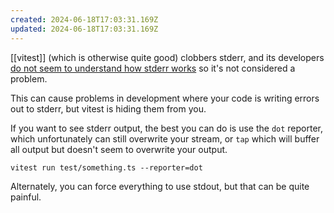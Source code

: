 ```yaml
---
created: 2024-06-18T17:03:31.169Z
updated: 2024-06-18T17:03:31.169Z
---
```

[[vitest]] (which is otherwise quite good) clobbers stderr, and its developers [do not seem to understand how stderr works](https://github.com/vitest-dev/vitest/issues/2671#issuecomment-1568859480) so it's not considered a problem.

This can cause problems in development where your code is writing errors out to stderr, but vitest is hiding them from you.

If you want to see stderr output, the best you can do is use the `dot` reporter, which unfortunately can still overwrite your stream, or `tap` which will buffer all output but doesn't seem to overwrite your output.

`vitest run test/something.ts --reporter=dot`

Alternately, you can force everything to use stdout, but that can be quite painful.